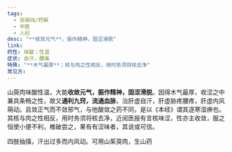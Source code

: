 ```yaml
---
tags:
  - 张锡纯/药解
  - 中医
  - 人纪
desc: "**收敛元气**，振作精神，固涩滑脱"
link: 
药性: 味酸；性温
症状: 自汗，腰痛
特殊: "**木气最厚**；核与肉之性相反，用时务须将核去净"
常见方:
---
```

山萸肉味酸性温，大能**收敛元气，振作精神，固涩滑脱**。因得木气最厚，收涩之中兼具条畅之性，故又**通利九窍，流通血脉**，治肝虚自汗，肝虚胁疼腰疼，肝虚内风萌动。且敛正气而不敛邪气，与他酸敛之药不同，是以《本经》谓其逐寒湿痹也。其核与肉之性相反，用时务须将核去净，近阅医报有言核味涩，性亦主收敛，服之恒使小便不利，椎破尝之，果有有涩味者，其说或可信。

四肢抽搐，汗出过多而内风动。可用山茱萸肉，生山药

